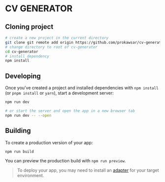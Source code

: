 # CV GENERATOR

## Cloning project

```bash
# create a new project in the current directory
git clone git remote add origin https://github.com/prokawsar/cv-generator.git
# change directory to root of cv-generator
cd cv-generator
# install dependency
npm install

```

## Developing

Once you've created a project and installed dependencies with `npm install` (or `pnpm install` or `yarn`), start a development server:

```bash
npm run dev

# or start the server and open the app in a new browser tab
npm run dev -- --open
```

## Building

To create a production version of your app:

```bash
npm run build
```

You can preview the production build with `npm run preview`.

> To deploy your app, you may need to install an [adapter](https://kit.svelte.dev/docs/adapters) for your target environment.
